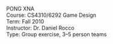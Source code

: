 PONG XNA<br>
Course: CS4310/6292 Game Design<br>
Term: Fall 2010<br>
Instructor: Dr. Daniel Rocco<br>
Type: Group exercise, 3–5 person teams
